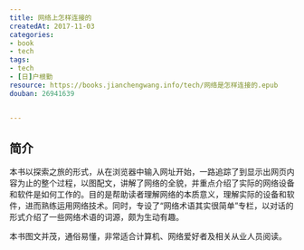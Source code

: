 ```yaml
---
title: 网络上怎样连接的
createdAt: 2017-11-03
categories: 
- book
- tech
tags: 
- tech
- [日]户根勤
resource: https://books.jianchengwang.info/tech/网络是怎样连接的.epub
douban: 26941639


---
```


## 简介

本书以探索之旅的形式，从在浏览器中输入网址开始，一路追踪了到显示出网页内容为止的整个过程，以图配文，讲解了网络的全貌，并重点介绍了实际的网络设备和软件是如何工作的。目的是帮助读者理解网络的本质意义，理解实际的设备和软件，进而熟练运用网络技术。同时，专设了“网络术语其实很简单”专栏，以对话的形式介绍了一些网络术语的词源，颇为生动有趣。

本书图文并茂，通俗易懂，非常适合计算机、网络爱好者及相关从业人员阅读。